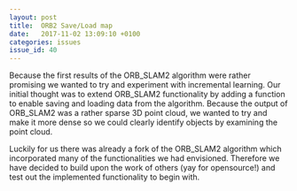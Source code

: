 ```yaml
---
layout: post
title:  ORB2 Save/Load map
date:   2017-11-02 13:09:10 +0100
categories: issues
issue_id: 40
---
```


Because the first results of the ORB_SLAM2 algorithm were rather promising we wanted to try and experiment with incremental learning. Our initial thought was to extend ORB_SLAM2 functionality by adding a function to enable saving and loading data from the algorithm. Because the output of ORB_SLAM2 was a rather sparse 3D point cloud, we wanted to try and make it more dense so we could clearly identify objects by examining the point cloud. 

Luckily for us there was already a fork of the ORB_SLAM2 algorithm which incorporated many of the functionalities we had envisioned. Therefore we have decided to build upon the work of others (yay for opensource!) and test out the implemented functionality to begin with. 